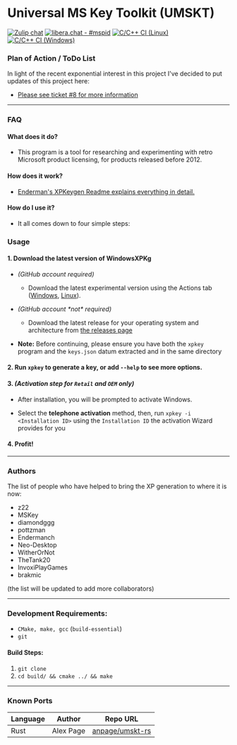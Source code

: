 # **Universal MS Key Toolkit (UMSKT)**

[![Zulip chat](https://img.shields.io/badge/zulip-join_chat-brightgreen.svg)](https://umskt.zulipchat.com)
[![libera.chat - #mspid](https://img.shields.io/badge/libera.chat-%23mspid-brightgreen)](https://web.libera.chat/gamja/?nick=Guest?#mspid)
[![C/C++ CI (Linux)](https://github.com/UMSKT/UMSKT/actions/workflows/linux.yml/badge.svg)](../../actions/workflows/linux.yml)
[![C/C++ CI (Windows)](https://github.com/UMSKT/UMSKT/actions/workflows/windows.yml/badge.svg)](../../actions/workflows/windows.yml)


### **Plan of Action / ToDo List**

In light of the recent exponential interest in this project I've decided to put updates of this project here:

* [Please see ticket #8 for more information](../../issues/8)


------

### **FAQ**

#### **What does it do?**

* This program is a tool for researching and experimenting with retro Microsoft product licensing, for products released before 2012.

#### **How does it work?**

* [Enderman's XPKeygen Readme explains everything in detail.](https://github.com/Endermanch/XPKeygen)

#### **How do I use it?**

* It all comes down to four simple steps:


### **Usage**
#### 1. Download the latest version of WindowsXPKg

* *(GitHub account required)*
    * Download the latest experimental version using the Actions tab ([Windows](../../actions/workflows/windows.yml?query=branch%3Amaster), [Linux](../../actions/workflows/linux.yml?query=branch%3Amaster)).


* *(GitHub account \*not\* required)*
    * Download the latest release for your operating system and architecture from [the releases page](../../releases)


* **Note:** Before continuing, please ensure you have both the `xpkey` program and the `keys.json` datum extracted and in the same directory

#### 2. Run `xpkey` to generate a key, or add `--help` to see more options.

#### 3. *(Activation step for `Retail` and `OEM` only)*
* After installation, you will be prompted to activate Windows.


* Select the **telephone activation** method, then, run `xpkey -i <Installation ID>` using the `Installation ID` the activation Wizard provides for you

#### 4. Profit!


------


### Authors
The list of people who have helped to bring the XP generation to where it is now:
* z22
* MSKey
* diamondggg
* pottzman
* Endermanch
* Neo-Desktop
* WitherOrNot
* TheTank20
* InvoxiPlayGames
* brakmic

(the list will be updated to add more collaborators)

------

### **Development Requirements:**

* `CMake, make, gcc` (`build-essential`)
* `git`

#### Build Steps:

1. `git clone`
2. `cd build/ && cmake ../ && make`


-----

### **Known Ports**

| Language | Author    | Repo URL                                              |
|----------|-----------|-------------------------------------------------------|
| Rust     | Alex Page | [anpage/umskt-rs](https://github.com/anpage/umskt-rs) |
 
